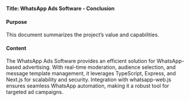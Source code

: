 **Title: WhatsApp Ads Software - Conclusion**

#### Purpose
This document summarizes the project’s value and capabilities.

#### Content
The WhatsApp Ads Software provides an efficient solution for WhatsApp-based advertising. With real-time moderation, audience selection, and message template management, it leverages TypeScript, Express, and Next.js for scalability and security. Integration with whatsapp-web.js ensures seamless WhatsApp automation, making it a robust tool for targeted ad campaigns.